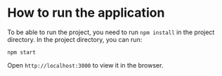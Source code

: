 # How to run the application

To be able to run the project, you need to run `npm install` in the project directory.
In the project directory, you can run:

`npm start`

Open `http://localhost:3000` to view it in the browser.
